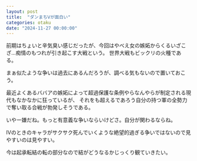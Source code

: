 ```yaml
---
layout: post
title:  "ダンまちⅤが面白い"
categories: otaku
date: "2024-11-27 00:00:00"
---
```


前期はちょいと辛気臭い感じだったが、今回はやべえ女の嫉妬からくるいざこざ...痴情のもつれが引き起こす大戦という。
世界大戦もビックリの火種である。

まぁ似たような争いは過去にあるんだろうが、調べる気もないので置いておこう。

最近よくあるババアの嫉妬によって超過保護な条例やらなんやらが制定される現代もなかなかに狂っているが、
それをも超えるであろう自分の持つ軍の全勢力で奪い取る合戦が勃発しそうである。

いやー嫌だね。もっと有意義な争いならいけどさ。自分が関わるならね。

Ⅳのときのキャラがサクサク死んでいくような絶望的過ぎる争いではないので見やすいのは見やすい。

今は起承転結の転の部分なので結がどうなるかじっくり観ていきたい。
